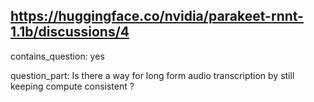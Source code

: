 ## https://huggingface.co/nvidia/parakeet-rnnt-1.1b/discussions/4

contains_question: yes

question_part: Is there a way for long form audio transcription by still keeping compute consistent ?